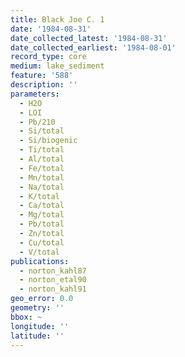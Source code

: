 ```yaml
---
title: Black Joe C. 1
date: '1984-08-31'
date_collected_latest: '1984-08-31'
date_collected_earliest: '1984-08-01'
record_type: core
medium: lake_sediment
feature: '588'
description: ''
parameters:
  - H2O
  - LOI
  - Pb/210
  - Si/total
  - Si/biogenic
  - Ti/total
  - Al/total
  - Fe/total
  - Mn/total
  - Na/total
  - K/total
  - Ca/total
  - Mg/total
  - Pb/total
  - Zn/total
  - Cu/total
  - V/total
publications:
  - norton_kahl87
  - norton_etal90
  - norton_kahl91
geo_error: 0.0
geometry: ''
bbox: ~
longitude: ''
latitude: ''
---
```

